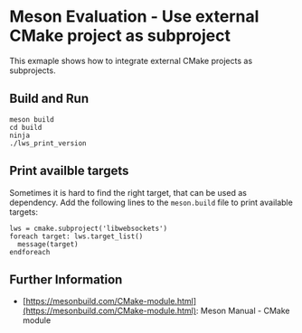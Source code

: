 # Meson Evaluation - Use external CMake project as subproject

This exmaple shows how to integrate external CMake projects
as subprojects.

## Build and Run

    meson build
    cd build
    ninja
    ./lws_print_version

## Print availble targets

Sometimes it is hard to find the right target, that can be used
as dependency. Add the following lines to the `meson.build` file
to print available targets:

    lws = cmake.subproject('libwebsockets')
    foreach target: lws.target_list()
      message(target)
    endforeach

## Further Information

*   [https://mesonbuild.com/CMake-module.html](https://mesonbuild.com/CMake-module.html): Meson Manual - CMake module